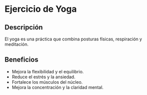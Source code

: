 # Ejercicio de Yoga

## Descripción
El yoga es una práctica que combina posturas físicas, respiración y meditación.

## Beneficios
- Mejora la flexibilidad y el equilibrio.
- Reduce el estrés y la ansiedad.
- Fortalece los músculos del núcleo.
- Mejora la concentración y la claridad mental.